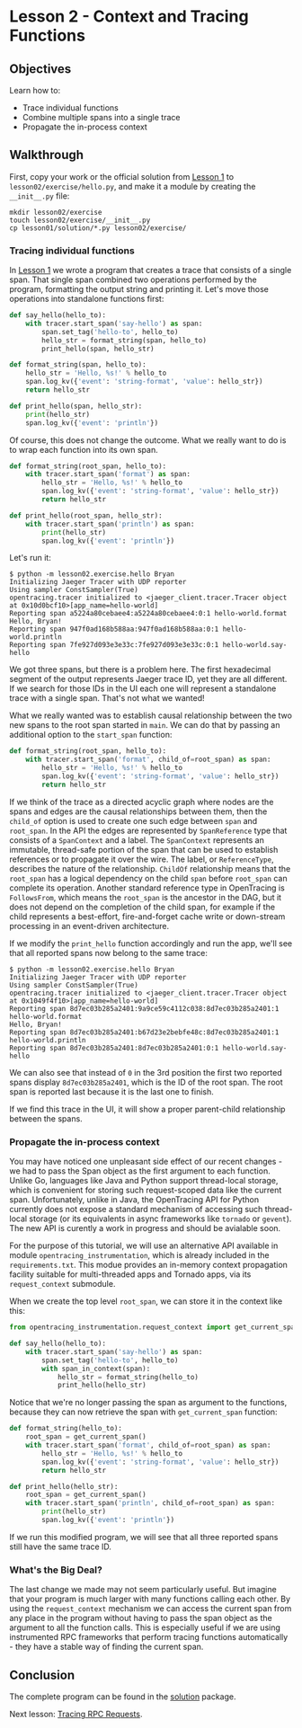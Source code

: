 # Lesson 2 - Context and Tracing Functions

## Objectives

Learn how to:

* Trace individual functions
* Combine multiple spans into a single trace
* Propagate the in-process context

## Walkthrough

First, copy your work or the official solution from [Lesson 1](../lesson01) to `lesson02/exercise/hello.py`,
and make it a module by creating the `__init__.py` file:

```
mkdir lesson02/exercise
touch lesson02/exercise/__init__.py
cp lesson01/solution/*.py lesson02/exercise/
```

### Tracing individual functions

In [Lesson 1](../lesson01) we wrote a program that creates a trace that consists of a single span.
That single span combined two operations performed by the program, formatting the output string
and printing it. Let's move those operations into standalone functions first:

```python
def say_hello(hello_to):
    with tracer.start_span('say-hello') as span:
        span.set_tag('hello-to', hello_to)
        hello_str = format_string(span, hello_to)
        print_hello(span, hello_str)

def format_string(span, hello_to):
    hello_str = 'Hello, %s!' % hello_to
    span.log_kv({'event': 'string-format', 'value': hello_str})
    return hello_str

def print_hello(span, hello_str):
    print(hello_str)
    span.log_kv({'event': 'println'})
```

Of course, this does not change the outcome. What we really want to do is to wrap each function into its own span.

```python
def format_string(root_span, hello_to):
    with tracer.start_span('format') as span:
        hello_str = 'Hello, %s!' % hello_to
        span.log_kv({'event': 'string-format', 'value': hello_str})
        return hello_str

def print_hello(root_span, hello_str):
    with tracer.start_span('println') as span:
        print(hello_str)
        span.log_kv({'event': 'println'})
```

Let's run it:

```
$ python -m lesson02.exercise.hello Bryan
Initializing Jaeger Tracer with UDP reporter
Using sampler ConstSampler(True)
opentracing.tracer initialized to <jaeger_client.tracer.Tracer object at 0x10d0bcf10>[app_name=hello-world]
Reporting span a5224a80cebaee4:a5224a80cebaee4:0:1 hello-world.format
Hello, Bryan!
Reporting span 947f0ad168b588aa:947f0ad168b588aa:0:1 hello-world.println
Reporting span 7fe927d093e3e33c:7fe927d093e3e33c:0:1 hello-world.say-hello
```

We got three spans, but there is a problem here. The first hexadecimal segment of the output represents
Jaeger trace ID, yet they are all different. If we search for those IDs in the UI each one will represent
a standalone trace with a single span. That's not what we wanted!

What we really wanted was to establish causal relationship between the two new spans to the root
span started in `main`. We can do that by passing an additional option to the `start_span`
function:

```python
def format_string(root_span, hello_to):
    with tracer.start_span('format', child_of=root_span) as span:
        hello_str = 'Hello, %s!' % hello_to
        span.log_kv({'event': 'string-format', 'value': hello_str})
        return hello_str
```

If we think of the trace as a directed acyclic graph where nodes are the spans and edges are
the causal relationships between them, then the `child_of` option is used to create one such
edge between `span` and `root_span`. In the API the edges are represented by `SpanReference` type
that consists of a `SpanContext` and a label. The `SpanContext` represents an immutable, thread-safe
portion of the span that can be used to establish references or to propagate it over the wire.
The label, or `ReferenceType`, describes the nature of the relationship. `ChildOf` relationship
means that the `root_span` has a logical dependency on the child `span` before `root_span` can
complete its operation. Another standard reference type in OpenTracing is `FollowsFrom`, which
means the `root_span` is the ancestor in the DAG, but it does not depend on the completion of the
child span, for example if the child represents a best-effort, fire-and-forget cache write or
down-stream processing in an event-driven architecture.

If we modify the `print_hello` function accordingly and run the app, we'll see that all reported
spans now belong to the same trace:

```
$ python -m lesson02.exercise.hello Bryan
Initializing Jaeger Tracer with UDP reporter
Using sampler ConstSampler(True)
opentracing.tracer initialized to <jaeger_client.tracer.Tracer object at 0x1049f4f10>[app_name=hello-world]
Reporting span 8d7ec03b285a2401:9a9ce59c4112c038:8d7ec03b285a2401:1 hello-world.format
Hello, Bryan!
Reporting span 8d7ec03b285a2401:b67d23e2bebfe48c:8d7ec03b285a2401:1 hello-world.println
Reporting span 8d7ec03b285a2401:8d7ec03b285a2401:0:1 hello-world.say-hello
```

We can also see that instead of `0` in the 3rd position the first two reported spans display
`8d7ec03b285a2401`, which is the ID of the root span. The root span is reported last because
it is the last one to finish.

If we find this trace in the UI, it will show a proper parent-child relationship between the spans.

### Propagate the in-process context

You may have noticed one unpleasant side effect of our recent changes - we had to pass the Span object
as the first argument to each function. Unlike Go, languages like Java and Python support thread-local
storage, which is convenient for storing such request-scoped data like the current span. Unfortunately,
unlike in Java, the OpenTracing API for Python currently does not expose a standard mechanism of accessing
such thread-local storage (or its equivalents in async frameworks like `tornado` or `gevent`). The new
API is curently a work in progress and should be avialable soon.

For the purpose of this tutorial, we will use an alternative API available in module `opentracing_instrumentation`,
which is already included in the `requirements.txt`. This modue provides an in-memory context propagation
facility suitable for multi-threaded apps and Tornado apps, via its `request_context` submodule.

When we create the top level `root_span`, we can store it in the context like this:

```python
from opentracing_instrumentation.request_context import get_current_span, span_in_context

def say_hello(hello_to):
    with tracer.start_span('say-hello') as span:
        span.set_tag('hello-to', hello_to)
        with span_in_context(span):
            hello_str = format_string(hello_to)
            print_hello(hello_str)
```

Notice that we're no longer passing the span as argument to the functions, because they can now
retrieve the span with `get_current_span` function:

```python
def format_string(hello_to):
    root_span = get_current_span()
    with tracer.start_span('format', child_of=root_span) as span:
        hello_str = 'Hello, %s!' % hello_to
        span.log_kv({'event': 'string-format', 'value': hello_str})
        return hello_str

def print_hello(hello_str):
    root_span = get_current_span()
    with tracer.start_span('println', child_of=root_span) as span:
        print(hello_str)
        span.log_kv({'event': 'println'})
```

If we run this modified program, we will see that all three reported spans still have the same trace ID.

### What's the Big Deal?

The last change we made may not seem particularly useful. But imagine that your program is
much larger with many functions calling each other. By using the `request_context` mechanism we can access
the current span from any place in the program without having to pass the span object as the argument to
all the function calls. This is especially useful if we are using instrumented RPC frameworks that perform
tracing functions automatically - they have a stable way of finding the current span.

## Conclusion

The complete program can be found in the [solution](./solution) package.

Next lesson: [Tracing RPC Requests](../lesson03).
